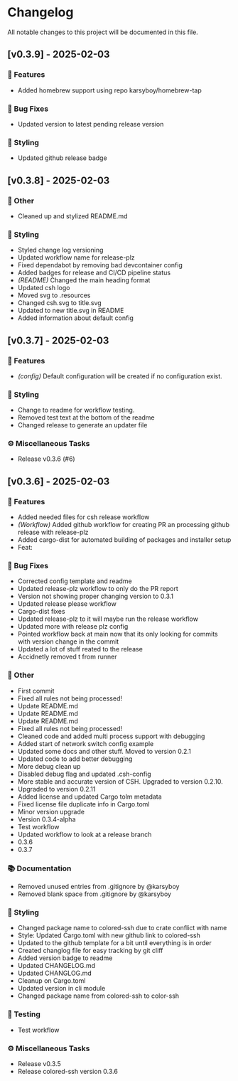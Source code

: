 # Changelog

All notable changes to this project will be documented in this file.

## [v0.3.9] - 2025-02-03

### 🚀 Features

- Added homebrew support using repo karsyboy/homebrew-tap

### 🐛 Bug Fixes

- Updated version to latest pending release version

### 🎨 Styling

- Updated github release badge

<!-- generated by git-cliff -->
## [v0.3.8] - 2025-02-03

### 💼 Other

- Cleaned up and stylized README.md

### 🎨 Styling

- Styled change log versioning
- Updated workflow name for release-plz
- Fixed dependabot by removing bad devcontainer config
- Added badges for release and CI/CD pipeline status
- *(README)* Changed the main heading format
- Updated csh logo
- Moved svg to .resources
- Changed csh.svg to title.svg
- Updated to new title.svg in README
- Added information about default config

<!-- generated by git-cliff -->
## [v0.3.7] - 2025-02-03

### 🚀 Features

- *(config)* Default configuration will be created if no configuration exist.

### 🎨 Styling

- Change to readme for workflow testing.
- Removed test text at the bottom of the readme
- Changed release to generate an updater file

### ⚙️ Miscellaneous Tasks

- Release v0.3.6 (#6)

<!-- generated by git-cliff -->
## [v0.3.6] - 2025-02-03

### 🚀 Features

- Added needed files for csh release workflow
- *(Workflow)* Added github workflow for creating PR an processing github release with release-plz
- Added cargo-dist for automated building of packages and installer setup
- Feat:

### 🐛 Bug Fixes

- Corrected config template and readme
- Updated release-plz workflow to only do the PR report
- Version not showing proper changing version to 0.3.1
- Updated release please workflow
- Cargo-dist fixes
- Updated release-plz to it will maybe run the release workflow
- Updated more with release plz config
- Pointed workflow back at main now that its only looking for commits with version change in the commit
- Updated a lot of stuff reated to the release
- Accidnetly removed t from runner

### 💼 Other

- First commit
- Fixed all rules not being processed!
- Update README.md
- Update README.md
- Update README.md
- Fixed all rules not being processed!
- Cleaned code and added multi process support with debugging
- Added start of network switch config example
- Updated some docs and other stuff. Moved to version 0.2.1
- Updated code to add better debugging
- More debug clean up
- Disabled debug flag and updated .csh-config
- More stable and accurate version of CSH. Upgraded to version 0.2.10.
- Upgraded to version 0.2.11
- Added license and updated Cargo tolm metadata
- Fixed license file duplicate info in Cargo.toml
- Minor version upgrade
- Version 0.3.4-alpha
- Test workflow
- Updated workflow to look at a release branch
- 0.3.6
- 0.3.7

### 📚 Documentation

- Removed unused entries from .gitignore by @karsyboy
- Removed blank space from .gitignore by @karsyboy

### 🎨 Styling

- Changed package  name to colored-ssh due to crate conflict with name
- Style: Updated Cargo.toml with new github link to colored-ssh
- Updated to the github template for a bit until everything is in order
- Created changlog file for easy tracking by git cliff
- Added version badge to readme
- Updated CHANGELOG.md
- Updated CHANGLOG.md
- Cleanup on Cargo.toml
- Updated version in cli module
- Changed package name from colored-ssh to color-ssh

### 🧪 Testing

- Test workflow

### ⚙️ Miscellaneous Tasks

- Release v0.3.5
- Release colored-ssh version 0.3.6

<!-- generated by git-cliff -->
